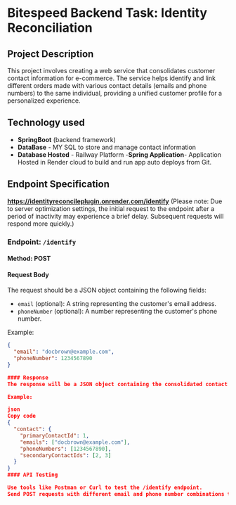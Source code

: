 # Bitespeed Backend Task: Identity Reconciliation

## Project Description

This project involves creating a web service that consolidates customer contact information for e-commerce. The service helps identify and link different orders made with various contact details (emails and phone numbers) to the same individual, providing a unified customer profile for a personalized experience.

## Technology used

- **SpringBoot** (backend framework)
- **DataBase** - MY SQL to store and manage contact information
- **Database Hosted** - Railway Platform
  -**Spring Application**- Application Hosted in Render cloud to build and run app auto deploys from Git.

## Endpoint Specification
**https://identityreconcileplugin.onrender.com/identify**
(Please note: Due to server optimization settings, the initial request to the endpoint after a period of inactivity may experience a brief delay. Subsequent requests will respond more quickly.)

### Endpoint: `/identify`

#### Method: POST

#### Request Body

The request should be a JSON object containing the following fields:
- `email` (optional): A string representing the customer's email address.
- `phoneNumber` (optional): A number representing the customer's phone number.

Example:
```json
{
  "email": "docbrown@example.com",
  "phoneNumber": 1234567890
}

#### Response
The response will be a JSON object containing the consolidated contact information.

Example:

json
Copy code
{
  "contact": {
    "primaryContactId": 1,
    "emails": ["docbrown@example.com"],
    "phoneNumbers": [1234567890],
    "secondaryContactIds": [2, 3]
  }
}
#### API Testing

Use tools like Postman or Curl to test the /identify endpoint.
Send POST requests with different email and phone number combinations to verify the consolidation logic.